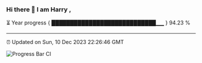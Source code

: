 ### Hi there 👋 I am Harry , 

⏳ Year progress { ████████████████████████████▁▁ } 94.23 %

---

⏰ Updated on Sun, 10 Dec 2023 22:26:46 GMT

![Progress Bar CI](https://github.com/duykhang68/duykhang68/workflows/Progress%20Bar%20CI/badge.svg)
